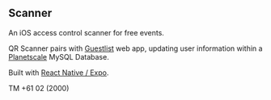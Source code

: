 ## Scanner

An iOS access control scanner for free events.

QR Scanner pairs with [Guestlist]((https://github.com/tm-tm-tm/guestlist_v1)) web app, updating user information within a [Planetscale](https://planetscale.com/) MySQL Database.

Built with [React Native / Expo](https://expo.dev/).

TM +61 02 (2000)
